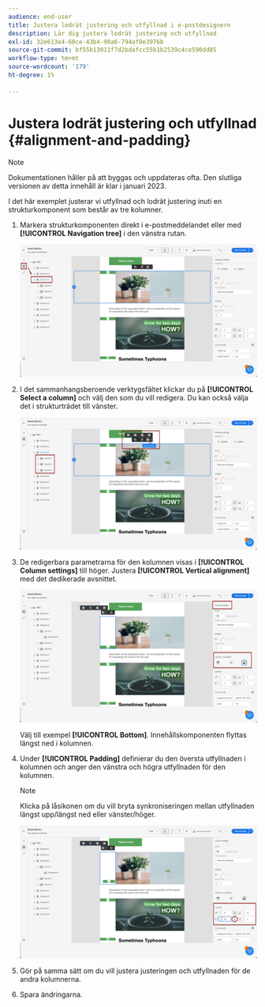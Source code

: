 ```yaml
---
audience: end-user
title: Justera lodrät justering och utfyllnad i e-postdesignern
description: Lär dig justera lodrät justering och utfyllnad
exl-id: 32e613e4-60ce-43b4-90a6-794af0e3976b
source-git-commit: bf55b13011f7d2bdafcc55b1b2539c4ce590dd85
workflow-type: tm+mt
source-wordcount: '179'
ht-degree: 1%

---
```


# Justera lodrät justering och utfyllnad {#alignment-and-padding}

>[!NOTE]
>
>Dokumentationen håller på att byggas och uppdateras ofta. Den slutliga versionen av detta innehåll är klar i januari 2023.

I det här exemplet justerar vi utfyllnad och lodrät justering inuti en strukturkomponent som består av tre kolumner.

1. Markera strukturkomponenten direkt i e-postmeddelandet eller med **[!UICONTROL Navigation tree]** i den vänstra rutan.

   ![](assets/alignment_1.png)

1. I det sammanhangsberoende verktygsfältet klickar du på **[!UICONTROL Select a column]** och välj den som du vill redigera. Du kan också välja det i strukturträdet till vänster.

   ![](assets/alignment_2.png)

1. De redigerbara parametrarna för den kolumnen visas i **[!UICONTROL Column settings]** till höger. Justera **[!UICONTROL Vertical alignment]** med det dedikerade avsnittet.

   ![](assets/alignment_3.png)

   Välj till exempel **[!UICONTROL Bottom]**. Innehållskomponenten flyttas längst ned i kolumnen.

1. Under **[!UICONTROL Padding]** definierar du den översta utfyllnaden i kolumnen och anger den vänstra och högra utfyllnaden för den kolumnen.

   >[!NOTE]
   >
   >Klicka på låsikonen om du vill bryta synkroniseringen mellan utfyllnaden längst upp/längst ned eller vänster/höger.

   ![](assets/alignment_4.png)

1. Gör på samma sätt om du vill justera justeringen och utfyllnaden för de andra kolumnerna.

1. Spara ändringarna.
